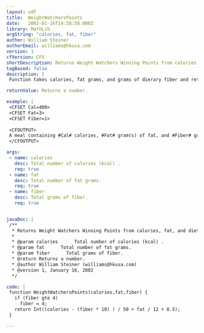 ```yaml
---
layout: udf
title:  WeightWatchersPoints
date:   2002-01-16T14:58:58.000Z
library: MathLib
argString: "calories, fat, fiber"
author: William Steiner
authorEmail: williams@hkusa.com
version: 1
cfVersion: CF5
shortDescription: Returns Weight Watchers Winning Points from calories, fat, and dietary fiber.
tagBased: false
description: |
 Function takes calories, fat grams, and grams of dierary fiber and returns the number of Weight Watchers Winning Points.

returnValue: Returns a number.

example: |
 <CFSET Cal=400>
 <CFSET Fat=3>
 <CFSET Fiber=1>
 
 <CFOUTPUT>
 A meal containing #Cal# calories, #Fat# gram(s) of fat, and #Fiber# gram(s) of fiber equals #WeightWatchersPoints(Cal,Fat,Fiber)# point(s).
 </CFOUTPUT>

args:
 - name: calories
   desc: Total number of calories (kcal) .
   req: true
 - name: fat
   desc: Total number of fat grams.
   req: true
 - name: fiber
   desc: Total grams of fiber.
   req: true


javaDoc: |
 /**
  * Returns Weight Watchers Winning Points from calories, fat, and dietary fiber.
  * 
  * @param calories      Total number of calories (kcal) . 
  * @param fat      Total number of fat grams. 
  * @param fiber      Total grams of fiber. 
  * @return Returns a number. 
  * @author William Steiner (williams@hkusa.com) 
  * @version 1, January 16, 2002 
  */

code: |
 function WeightWatchersPoints(calories,fat,fiber) {
   if (fiber gte 4)
     fiber = 4;
   return Int((calories - (fiber * 10) ) / 50 + fat / 12 + 0.5);
 }

---
```


